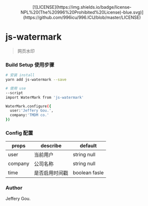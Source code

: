 <div align="center">[![LICENSE](https://img.shields.io/badge/license-NPL%20(The%20996%20Prohibited%20License)-blue.svg)](https://github.com/996icu/996.ICU/blob/master/LICENSE)
</div>

# js-watermark


> 网页水印

### Build Setup 使用步骤

``` bash
# 安装 install
yarn add js-watermark --save
```
``` bash
# 使用 use
--script
import WaterMark from 'js-watermark'

WaterMark.configure({
  user:'Jeffery Gou.',
  company:'TMDM co.'
})

```
### Config 配置
props | describe | default
----|------|----
user | 当前用户  | string null
company | 公司名称 | string null
time | 是否启用时间戳  | boolean fasle 

### Author

Jeffery Gou.